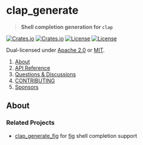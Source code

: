 <!-- omit in TOC -->
# clap_generate

> **Shell completion generation for `clap`**

[![Crates.io](https://img.shields.io/crates/v/clap_generate?style=flat-square)](https://crates.io/crates/clap_generate)
[![Crates.io](https://img.shields.io/crates/d/clap_generate?style=flat-square)](https://crates.io/crates/clap_generate)
[![License](https://img.shields.io/badge/license-Apache%202.0-blue?style=flat-square)](https://github.com/clap-rs/clap/blob/master/LICENSE-APACHE)
[![License](https://img.shields.io/badge/license-MIT-blue?style=flat-square)](https://github.com/clap-rs/clap/blob/master/LICENSE-MIT)

Dual-licensed under [Apache 2.0](LICENSE-APACHE) or [MIT](LICENSE-MIT).

1. [About](#about)
2. [API Reference](https://docs.rs/clap_generate)
3. [Questions & Discussions](https://github.com/clap-rs/clap/discussions)
4. [CONTRIBUTING](CONTRIBUTING.md)
5. [Sponsors](../README.md#sponsors)

## About

### Related Projects

- [clap_generate_fig](https://crates.io/crates/clap_generate_fig) for [fig](https://fig.io/) shell completion support

